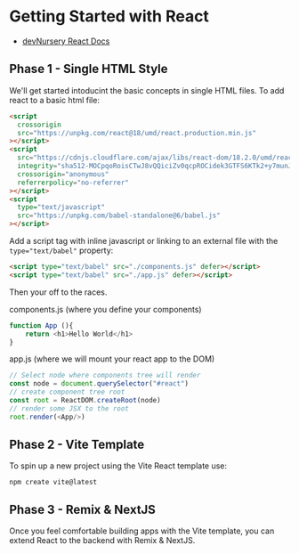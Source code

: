 # Getting Started with React

- [devNursery React Docs](https://docs.devnursery.com/reference/13-00-react/)

## Phase 1 - Single HTML Style

We'll get started intoducint the basic concepts in single HTML files. To add react to a basic html file:

```html
<script
  crossorigin
  src="https://unpkg.com/react@18/umd/react.production.min.js"
></script>
<script
  src="https://cdnjs.cloudflare.com/ajax/libs/react-dom/18.2.0/umd/react-dom.production.min.js"
  integrity="sha512-MOCpqoRoisCTwJ8vQQiciZv0qcpROCidek3GTFS6KTk2+y7munJIlKCVkFCYY+p3ErYFXCjmFjnfTTRSC1OHWQ=="
  crossorigin="anonymous"
  referrerpolicy="no-referrer"
></script>
<script
  type="text/javascript"
  src="https://unpkg.com/babel-standalone@6/babel.js"
></script>
```

Add a script tag with inline javascript or linking to an external file with the `type="text/babel"` property:

```html
<script type="text/babel" src="./components.js" defer></script>
<script type="text/babel" src="./app.js" defer></script>
```

Then your off to the races.

components.js (where you define your components)
```js
function App (){
    return <h1>Hello World</h1>
}
```

app.js (where we will mount your react app to the DOM)

```js
// Select node where components tree will render
const node = document.querySelector("#react")
// create component tree root
const root = ReactDOM.createRoot(node)
// render some JSX to the root
root.render(<App/>)
```

## Phase 2 - Vite Template

To spin up a new project using the Vite React template use:

```shell
npm create vite@latest
```

## Phase 3 - Remix & NextJS

Once you feel comfortable building apps with the Vite template, you can extend React to the backend with Remix & NextJS.
